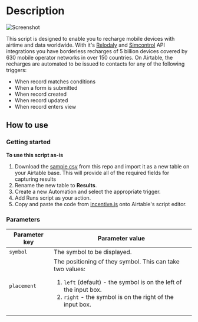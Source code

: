 # Description
![Screenshot](https://upload.wikimedia.org/wikipedia/commons/2/2c/Rotating_earth_%28large%29.gif)

This script is designed to enable you to recharge mobile devices with airtime and data worldwide. With it's [Relodaly](https://reloadly.com) and [Simcontrol](https://simcontrol.co.za) API integrations you have borderless recharges of 5 billion devices covered by 630 mobile operator networks in over 150 countries. On Airtable, the recharges are automated to be issued to contacts for any of the following triggers:
- When record matches conditions
- When a form is submitted
- When record created
- When record updated
- When record enters view

## How to use

### Getting started

**To use this script as-is**

1. Download the [sample csv]() from this repo and import it as a new table on your Airtable base. This will provide all of the required fields for capturing results
2. Rename the new table to **Results**.
3. Create a new Automation and select the appropriate trigger.
4. Add Runs script as your action.
5. Copy and paste the code from [incentive.js](https://github.com/ikapadata/Airtable/blob/new-edits/Airtime%20%26%20Data%20Distribution/incentives.js) onto Airtable's script editor.

### Parameters

| Parameter key | Parameter value |
| --- | --- |
| `symbol` | The symbol to be displayed.|
| `placement` | The positioning of they symbol. This can take two values: <br> <ol><li>`left` (default) - the symbol is on the left of the input box. </li><li>`right` - the symbol is on the right of the input box.</li></ol>|
